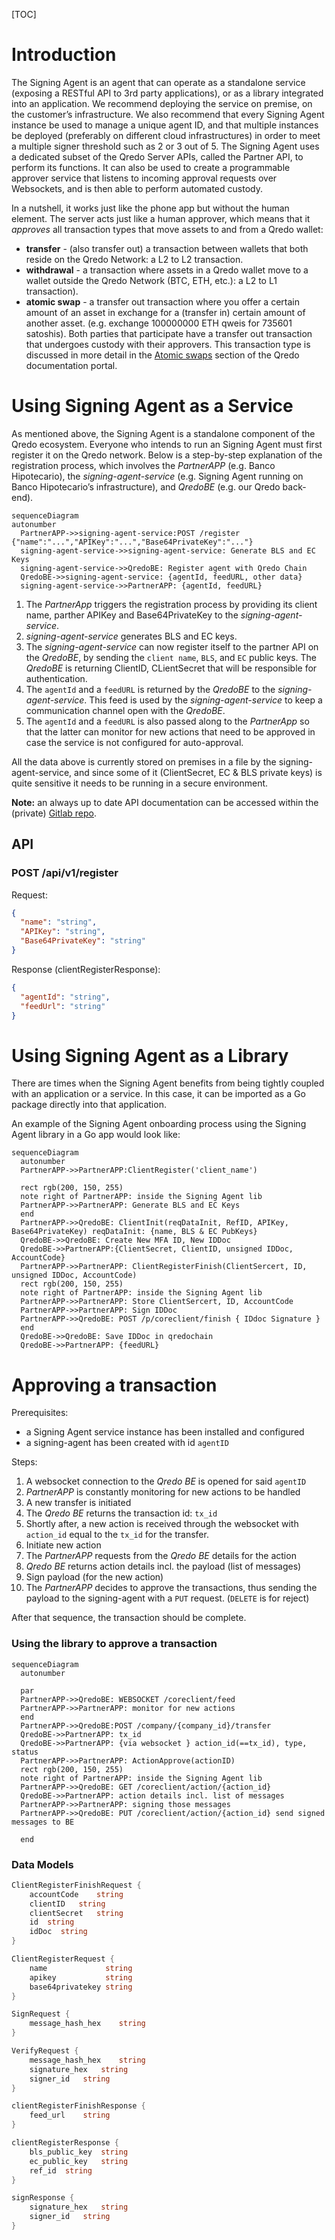 [TOC]

# Introduction

The Signing Agent is an agent that can operate as a standalone service (exposing a RESTful API to 3rd party applications), or as a library integrated into an application. We recommend deploying the service on premise, on the customer’s infrastructure. We also recommend that every Signing Agent instance be used to manage a unique agent ID, and that multiple instances be deployed (preferably on different cloud infrastructures) in order to meet a multiple signer threshold such as 2 or 3 out of 5. The Signing Agent uses a dedicated subset of the Qredo Server APIs, called the Partner API, to perform its functions. It can also be used to create a programmable approver service that listens to incoming approval requests over Websockets, and is then able to perform automated custody.

In a nutshell, it works just like the phone app but without the human element. The server acts just like a human approver, which means that it *approves* all transaction types that move assets to and from a Qredo wallet:

- **transfer** - (also transfer out) a transaction between wallets that both reside on the Qredo Network: a L2 to L2 transaction.
- **withdrawal** - a transaction where assets in a Qredo wallet move to a wallet outside the Qredo Network (BTC, ETH, etc.): a L2 to L1 transaction).
- **atomic swap** - a transfer out transaction where you offer a certain amount of an asset in exchange for a (transfer in) certain amount of another asset. (e.g. exchange 100000000 ETH qweis for 735601 satoshis). Both parties that participate have a transfer out transaction that undergoes custody with their approvers. This transaction type is discussed in more detail in the [Atomic swaps](https://developers.qredo.com/partner-api/how-tos/atomic-swap/) section of the Qredo documentation portal.

# Using Signing Agent as a Service

As mentioned above, the Signing Agent is a standalone component of the Qredo ecosystem. Everyone who intends to run an Signing Agent must first register it on the Qredo network. Below is a step-by-step explanation of the registration process, which involves the *PartnerAPP* (e.g. Banco Hipotecario), the *signing-agent-service* (e.g. Signing Agent running on Banco Hipotecario’s infrastructure), and *QredoBE* (e.g. our Qredo back-end).

```mermaid
sequenceDiagram
autonumber
  PartnerAPP->>signing-agent-service:POST /register {"name":"...","APIKey":"...","Base64PrivateKey":"..."}
  signing-agent-service->>signing-agent-service: Generate BLS and EC Keys
  signing-agent-service->>QredoBE: Register agent with Qredo Chain
  QredoBE->>signing-agent-service: {agentId, feedURL, other data} 
  signing-agent-service->>PartnerAPP: {agentId, feedURL}
```

1. The *PartnerApp* triggers the registration process by providing its client name, parther APIKey and Base64PrivateKey  to the *signing-agent-service*.
2. *signing-agent-service* generates BLS and EC keys. 
3. The *signing-agent-service* can now register itself to the partner API on the *QredoBE*, by sending the `client name`, `BLS`, and `EC` public keys. The *QredoBE* is returning ClientID, CLientSecret that will be responsible for authentication.
4. The `agentId` and a `feedURL` is returned by the *QredoBE* to the *signing-agent-service*. This feed is used by the *signing-agent-service* to keep a communication channel open with the *QredoBE*.
5. The `agentId` and a `feedURL` is also passed along to the *PartnerApp* so that the latter can monitor for new actions that need to be approved in case the service is not configured for auto-approval.

All the data above is currently stored on premises in a file by the signing-agent-service, and since some of it (ClientSecret, EC & BLS private keys) is quite sensitive it needs to be running in a secure environment.

**Note:** an always up to date API documentation can be accessed within the (private) [Gitlab repo](https://gitlab.qredo.com/custody-engine/signing-agent/-/blob/master/doc/swagger/swagger.yaml).

## API

### POST /api/v1/register

Request:

```json
{
  "name": "string", 
  "APIKey": "string",
  "Base64PrivateKey": "string"
}
```

Response (clientRegisterResponse):

```json
{
  "agentId": "string",
  "feedUrl": "string"
}
```



# Using Signing Agent as a Library

There are times when the Signing Agent benefits from being tightly coupled with an application or a service. In this case, it can be imported as a Go package directly into that application.

 An example of the Signing Agent onboarding process using the Signing Agent library in a Go app would look like:

```mermaid
sequenceDiagram
  autonumber
  PartnerAPP->>PartnerAPP:ClientRegister('client_name')

  rect rgb(200, 150, 255)
  note right of PartnerAPP: inside the Signing Agent lib
  PartnerAPP->>PartnerAPP: Generate BLS and EC Keys
  end
  PartnerAPP->>QredoBE: ClientInit(reqDataInit, RefID, APIKey, Base64PrivateKey) reqDataInit: {name, BLS & EC PubKeys}
  QredoBE->>QredoBE: Create New MFA ID, New IDDoc
  QredoBE->>PartnerAPP:{ClientSecret, ClientID, unsigned IDDoc, AccountCode}
  PartnerAPP->>PartnerAPP: ClientRegisterFinish(ClientSercert, ID, unsigned IDDoc, AccountCode)
  rect rgb(200, 150, 255)
  note right of PartnerAPP: inside the Signing Agent lib
  PartnerAPP->>PartnerAPP: Store ClientSercert, ID, AccountCode
  PartnerAPP->>PartnerAPP: Sign IDDoc
  PartnerAPP->>QredoBE: POST /p/coreclient/finish { IDdoc Signature }
  end
  QredoBE->>QredoBE: Save IDDoc in qredochain
  QredoBE->>PartnerAPP: {feedURL}
```

# Approving a transaction

Prerequisites: 

- a Signing Agent service instance has been installed and configured
- a signing-agent has been created with id `agentID`

Steps:

1. A websocket connection to the *Qredo BE* is opened for said `agentID`
2. *PartnerAPP* is constantly monitoring for new actions to be handled
3. A new transfer is initiated
4. The *Qredo BE* returns the transaction id: `tx_id`
5. Shortly after, a new action is received through the websocket with `action_id` equal to the `tx_id` for the transfer.
6. Initiate new action
7. The *PartnerAPP* requests from the *Qredo BE* details for the action
8. *Qredo BE* returns action details incl. the payload (list of messages)
9. Sign payload (for the new action)
10. The *PartnerAPP* decides to approve the transactions, thus sending the payload to the signing-agent with a `PUT` request. (`DELETE` is for reject)

After that sequence, the transaction should be complete.

### Using the library to approve a transaction

```mermaid
sequenceDiagram
  autonumber

  par
  PartnerAPP->>QredoBE: WEBSOCKET /coreclient/feed
  PartnerAPP->>PartnerAPP: monitor for new actions
  end
  PartnerAPP->>QredoBE:POST /company/{company_id}/transfer
  QredoBE->>PartnerAPP: tx_id
  QredoBE->>PartnerAPP: {via websocket } action_id(==tx_id), type, status
  PartnerAPP->>PartnerAPP: ActionApprove(actionID)
  rect rgb(200, 150, 255)
  note right of PartnerAPP: inside the Signing Agent lib
  PartnerAPP->>QredoBE: GET /coreclient/action/{action_id}
  QredoBE->>PartnerAPP: action details incl. list of messages
  PartnerAPP->>PartnerAPP: signing those messages
  PartnerAPP->>QredoBE: PUT /coreclient/action/{action_id} send signed messages to BE

  end
```



### Data Models

```Go
ClientRegisterFinishRequest {
    accountCode    string
    clientID   string
    clientSecret   string
    id  string
    idDoc  string
}
```

```Go
ClientRegisterRequest {
    name             string
    apikey           string
    base64privatekey string
}
```

```Go
SignRequest {
    message_hash_hex    string
}
```

```Go
VerifyRequest {
    message_hash_hex    string
    signature_hex   string
    signer_id   string
}
```

```Go
clientRegisterFinishResponse {
    feed_url    string
}
```

```Go
clientRegisterResponse {
    bls_public_key  string
    ec_public_key   string
    ref_id  string
}
```

```Go
signResponse {
    signature_hex   string
    signer_id   string
}
```

